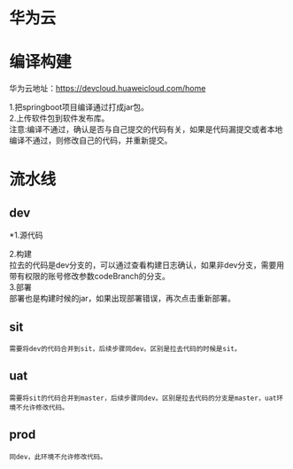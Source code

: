 # 华为云  

# 编译构建

华为云地址：https://devcloud.huaweicloud.com/home

1.把springboot项目编译通过打成jar包。  
2.上传软件包到软件发布库。  
	注意:编译不通过，确认是否与自己提交的代码有关，如果是代码漏提交或者本地编译不通过，则修改自己的代码，并重新提交。  
# 流水线

## dev
*1.源代码 
 
2.构建  
	拉去的代码是dev分支的，可以通过查看构建日志确认，如果非dev分支，需要用带有权限的账号修改参数codeBranch的分支。  
3.部署  
	部署也是构建时候的jar，如果出现部署错误，再次点击重新部署。  
## sit  
	需要将dev的代码合并到sit，后续步骤同dev。区别是拉去代码的时候是sit。  
## uat  
	需要将sit的代码合并到master，后续步骤同dev。区别是拉去代码的分支是master，uat环境不允许修改代码。  
## prod  
	同dev，此环境不允许修改代码。  

